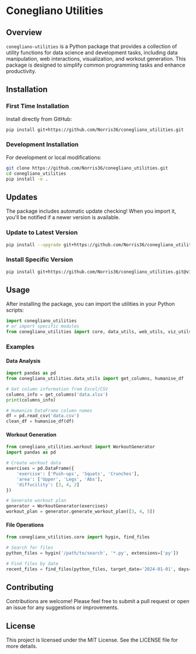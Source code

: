 # Conegliano Utilities

## Overview
`conegliano-utilities` is a Python package that provides a collection of utility functions for data science and development tasks, including data manipulation, web interactions, visualization, and workout generation. This package is designed to simplify common programming tasks and enhance productivity.

## Installation

### First Time Installation
Install directly from GitHub:

```bash
pip install git+https://github.com/Norris36/conegliano_utilities.git
```

### Development Installation
For development or local modifications:

```bash
git clone https://github.com/Norris36/conegliano_utilities.git
cd conegliano_utilities
pip install -e .
```

## Updates

The package includes automatic update checking! When you import it, you'll be notified if a newer version is available.

### Update to Latest Version
```bash
pip install --upgrade git+https://github.com/Norris36/conegliano_utilities.git
```

### Install Specific Version
```bash
pip install git+https://github.com/Norris36/conegliano_utilities.git@v1.0.8
```

## Usage
After installing the package, you can import the utilities in your Python scripts:

```python
import conegliano_utilities
# or import specific modules
from conegliano_utilities import core, data_utils, web_utils, viz_utils, workout
```

### Examples

#### Data Analysis
```python
import pandas as pd
from conegliano_utilities.data_utils import get_columns, humanise_df

# Get column information from Excel/CSV
columns_info = get_columns('data.xlsx')
print(columns_info)

# Humanize DataFrame column names
df = pd.read_csv('data.csv')
clean_df = humanise_df(df)
```

#### Workout Generation
```python
from conegliano_utilities.workout import WorkoutGenerator
import pandas as pd

# Create workout data
exercises = pd.DataFrame({
    'exercise': ['Push-ups', 'Squats', 'Crunches'],
    'area': ['Upper', 'Legs', 'Abs'],
    'diffucility': [3, 4, 2]
})

# Generate workout plan
generator = WorkoutGenerator(exercises)
workout_plan = generator.generate_workout_plan([3, 4, 5])
```

#### File Operations
```python
from conegliano_utilities.core import hygin, find_files

# Search for files
python_files = hygin('/path/to/search', '*.py', extensions=['py'])

# Find files by date
recent_files = find_files(python_files, target_date='2024-01-01', days=30)
```

## Contributing
Contributions are welcome! Please feel free to submit a pull request or open an issue for any suggestions or improvements.

## License
This project is licensed under the MIT License. See the LICENSE file for more details.